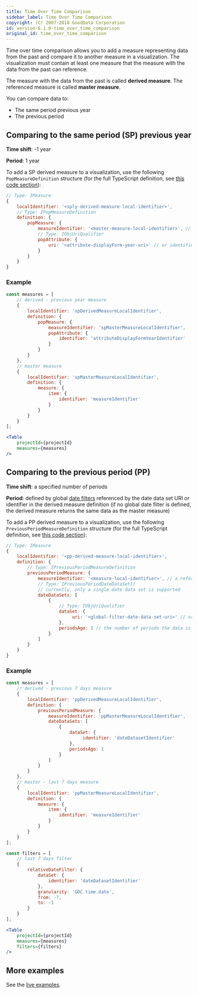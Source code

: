 ```yaml
---
title: Time Over Time Comparison
sidebar_label: Time Over Time Comparison
copyright: (C) 2007-2018 GoodData Corporation
id: version-6.1.0-time_over_time_comparison
original_id: time_over_time_comparison
---
```


Time over time comparison allows you to add a measure representing data from the past and compare it to another measure in a visualization. The visualization must contain at least one measure that the measure with the data from the past can reference.

The measure with the data from the past is called **derived measure**. The referenced measure is called **master measure**.

You can compare data to:
* The same period previous year
* The previous period

## Comparing to the same period (SP) previous year
 
**Time shift**: -1 year

**Period**: 1 year
 
To add a SP derived measure to a visualization, use the following `PopMeasureDefinition` structure (for the full TypeScript definition, see [this code section](https://github.com/gooddata/gooddata-typings/blob/v2.3.0/src/AFM.ts#L42)):
 
 ```javascript
// Type: IMeasure 
{        
     localIdentifier: '<sply-derived-measure-local-identifier>',
     // Type: IPopMeasureDefinition
     definition: { 
         popMeasure: {
             measureIdentifier: '<master-measure-local-identifier>', // a reference to localIdentifier of the master measure
             // Type: IObjUriQualifier
             popAttribute: { 
                 uri: '<attribute-displayForm-year-uri>' // or identifier: '<attribute-displayForm-year-identifier>', defines both shift and period, currently supports a year only
             }
         }
     }
 }
 ```

### Example

```jsx
const measures = [
    // derived - previous year measure
    {
        localIdentifier: 'spDerivedMeasureLocalIdentifier',
        definition: {
            popMeasure: {
                measureIdentifier: 'spMasterMeasureLocalIdentifier',
                popAttribute: {
                    identifier: 'attributeDisplayFormYearIdentifier'
                }
            }
        }
    },
    // master measure
    {
        localIdentifier: 'spMasterMeasureLocalIdentifier',
        definition: {
            measure: {
                item: {
                    identifier: 'measureIdentifier'
                }
            }
        }
    }
];

<Table
    projectId={projectId}
    measures={measures}
/>
```  
 
## Comparing to the previous period (PP)

**Time shift**: a specified number of periods

**Period**: defined by global [date filters](filter_visual_components.html#date-filter) referenced by the date data set URI or identifier in the derived measure definition (if no global date filter is defined, the derived measure returns the same data as the master measure)

To add a PP derived measure to a visualization, use the following `PreviousPeriodMeasureDefinition` structure  (for the full TypeScript definition, see [this code section](https://github.com/gooddata/gooddata-typings/blob/v2.3.0/src/AFM.ts#L46)):

```javascript
// Type: IMeasure 
{        
    localIdentifier: '<pp-derived-measure-local-identifier>',
    definition: {
        // Type: IPreviousPeriodMeasureDefinition
        previousPeriodMeasure: { 
            measureIdentifier: '<measure-local-identifier>', // a reference to localIdentifier of the master measure    
            // Type: IPreviousPeriodDateDataSet[]
            // currently, only a single date data set is supported
            dateDataSets: [
                {    
                    // Type: IObjUriQualifier
                    dataSet: { 
                         uri: '<global-filter-date-data-set-uri>' // or identifier: '<global-filter-date-data-set-identifier>'
                    },
                    periodsAgo: 1 // the number of periods the data is shifted back to, currently only the value "1" is supported
                }       
            ]
        }
    }
}
````

### Example

```jsx
const measures = [
    // derived - previous 7 days measure
    {
        localIdentifier: 'ppDerivedMeasureLocalIdentifier',
        definition: {
            previousPeriodMeasure: { 
                measureIdentifier: 'ppMasterMeasureLocalIdentifier',
                dateDataSets: [ 
                    {    
                        dataSet: {
                             identifier: 'dateDatasetIdentifier'
                        },
                        periodsAgo: 1 
                    }       
                ]
            }
        }
    },
    // master - last 7 days measure
    {
        localIdentifier: 'ppMasterMeasureLocalIdentifier',
        definition: {
            measure: {
                item: {
                    identifier: 'measureIdentifier'
                }
            }
        }
    }
];

const filters = [
    // last 7 days filter
    {
        relativeDateFilter: {
            dataSet: {
                identifier: 'dateDatasetIdentifier'
            },
            granularity: 'GDC.time.date',
            from: -7, 
            to: -1  
        }
    }
];

<Table
    projectId={projectId}
    measures={measures}
    filters={filters}
/>
```  

## More examples

See the [live examples](https://gooddata-examples.herokuapp.com/time-over-time-comparison).
